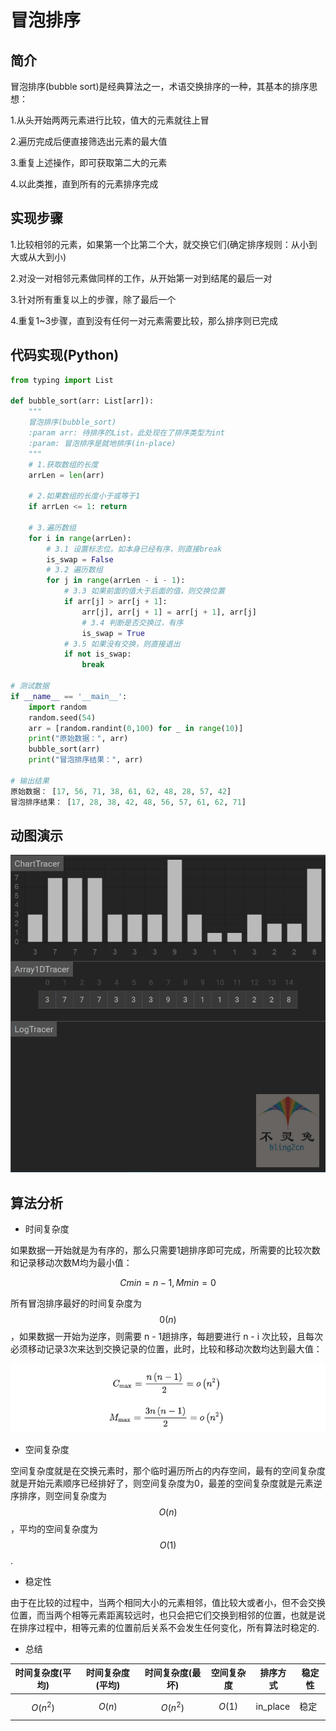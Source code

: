 # 冒泡排序

## 简介

冒泡排序(bubble sort)是经典算法之一，术语交换排序的一种，其基本的排序思想：

1.从头开始两两元素进行比较，值大的元素就往上冒

2.遍历完成后便直接筛选出元素的最大值

3.重复上述操作，即可获取第二大的元素

4.以此类推，直到所有的元素排序完成

## 实现步骤

1.比较相邻的元素，如果第一个比第二个大，就交换它们(确定排序规则：从小到大或从大到小)

2.对没一对相邻元素做同样的工作，从开始第一对到结尾的最后一对

3.针对所有重复以上的步骤，除了最后一个

4.重复1~3步骤，直到没有任何一对元素需要比较，那么排序则已完成

## 代码实现(Python)

```python
from typing import List

def bubble_sort(arr: List[arr]):
    """
    冒泡排序(bubble_sort)
    :param arr: 待排序的List，此处现在了排序类型为int
    :param: 冒泡排序是就地排序(in-place)
    """
    # 1.获取数组的长度
    arrLen = len(arr)
    
    # 2.如果数组的长度小于或等于1
    if arrLen <= 1: return
    
    # 3.遍历数组
    for i in range(arrLen):
        # 3.1 设置标志位。如本身已经有序，则直接break
        is_swap = False
        # 3.2 遍历数组
        for j in range(arrLen - i - 1):
            # 3.3 如果前面的值大于后面的值，则交换位置
            if arr[j] > arr[j + 1]:
                arr[j], arr[j + 1] = arr[j + 1], arr[j]
                # 3.4 判断是否交换过，有序
                is_swap = True
            # 3.5 如果没有交换，则直接退出
            if not is_swap: 
                break

# 测试数据
if __name__ == '__main__':
    import random
    random.seed(54)
    arr = [random.randint(0,100) for _ in range(10)]
    print("原始数据：", arr)
    bubble_sort(arr)
    print("冒泡排序结果：", arr)

# 输出结果
原始数据： [17, 56, 71, 38, 61, 62, 48, 28, 57, 42]
冒泡排序结果： [17, 28, 38, 42, 48, 56, 57, 61, 62, 71]
```

## 动图演示

<img src="Images/v2-2e6482e632145bbd1962223d343ed68e_b.webp" alt="动图" style="zoom:150%;" />  

## 算法分析

-   时间复杂度

如果数据一开始就是为有序的，那么只需要1趟排序即可完成，所需要的比较次数和记录移动次数M均为最小值：

$$Cmin = n - 1, Mmin = 0$$

所有冒泡排序最好的时间复杂度为$$0(n)$$，如果数据一开始为逆序，则需要 n - 1趟排序，每趟要进行 n - i 次比较，且每次必须移动记录3次来达到交换记录的位置，此时，比较和移动次数均达到最大值：

![1666053028564](Images/1666053028564.png)

-   空间复杂度

空间复杂度就是在交换元素时，那个临时遍历所占的内存空间，最有的空间复杂度就是开始元素顺序已经排好了，则空间复杂度为0，最差的空间复杂度就是元素逆序排序，则空间复杂度为$$O(n)$$，平均的空间复杂度为$$O(1)$$.

-   稳定性

由于在比较的过程中，当两个相同大小的元素相邻，值比较大或者小，但不会交换位置，而当两个相等元素距离较远时，也只会把它们交换到相邻的位置，也就是说在排序过程中，相等元素的位置前后关系不会发生任何变化，所有算法时稳定的.

-   总结

| 时间复杂度(平均) | 时间复杂度(平均) | 时间复杂度(最坏) | 空间复杂度 | 排序方式 | 稳定性 |
| ---------------- | ---------------- | ---------------- | ---------- | -------- | ------ |
| $$O(n^2)$$       | $$O(n)$$         | $$O(n^2)$$       | $$O(1)$$   | in_place | 稳定   |




